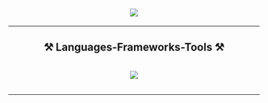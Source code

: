 

<h1 align="center">
    <img src="https://readme-typing-svg.herokuapp.com/?font=Righteous&size=35&center=true&vCenter=true&width=500&height=70&duration=4000&lines=Hi+There!+👋;+I'm+Evgenia!;" />
</h1>


 <hr/>
 
<h2 align="center">⚒️ Languages-Frameworks-Tools ⚒️</h2>
<br/>
<div align="center">
    <img src="https://skillicons.dev/icons?i=html,css,javascript,react,typescript,vscode,github,figma" />
<!--     <img src="https://skillicons.dev/icons?i=nodejs,python,express,firebase,mongodb,c,java,nextjs,mysql,flask" /><br> -->
</div>

<br/>
<hr/>

<!--
**Evgenia38/Evgenia38** is a ✨ _special_ ✨ repository because its `README.md` (this file) appears on your GitHub profile.

# 💫 About Me:
🔭 I'm currently a graduate of "Tel Ran" College<br>🌱 I'm currently learning about Stack Development<br>




# 💫 About Me:
🔭 I'm currently a graduate of "Tel Ran" College<br>🌱 I'm currently learning about Stack Development<br>
